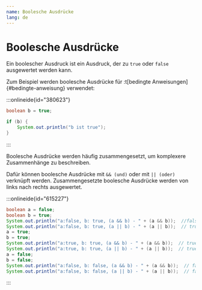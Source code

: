 ```yaml
---
name: Boolesche Ausdrücke
lang: de
---
```


# Boolesche Ausdrücke

Ein boolescher Ausdruck ist ein Ausdruck, der zu `true` oder `false` ausgewertet werden kann.

Zum Beispiel werden boolesche Ausdrücke für :t[bedingte Anweisungen]{#bedingte-anweisung} verwendet:

:::onlineide{id="380623"}

```Bool.java
boolean b = true;

if (b) {
    System.out.println("b ist true");
}
```

:::

Boolesche Ausdrücke werden häufig zusammengesetzt, um komplexere Zusammenhänge zu beschreiben.

Dafür können boolesche Ausdrücke mit `&& (und)` oder mit `|| (oder)` verknüpft werden. Zusammengesetzte boolesche Ausdrücke werden von links nach rechts ausgewertet.

:::onlineide{id="615227"}

```Bool.java
boolean a = false;
boolean b = true;
System.out.println("a:false, b: true, (a && b) - " + (a && b));  //false
System.out.println("a:false, b: true, (a || b) - " + (a || b));  // true
a = true;
b = true;
System.out.println("a:true, b: true, (a && b) - " + (a && b));  // true
System.out.println("a:true, b: true, (a || b) - " + (a || b));  // true
a = false;
b = false;
System.out.println("a:false, b: false, (a && b) - " + (a && b));  // false
System.out.println("a:false, b: false, (a || b) - " + (a || b));  // false
```

:::